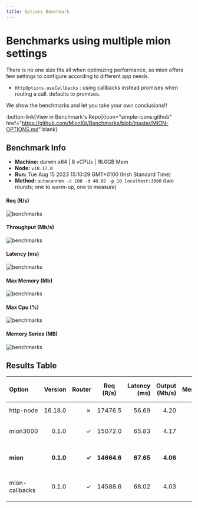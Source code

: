 ```yaml
---
title: Options Benchmark
---
```


# Benchmarks using multiple mion settings

There is no one size fits all when optimizing performance, so mion offers few settings to configure according to different app needs.

- `HttpOptions.useCallbacks` : using callbacks instead promises when routing a call. defaults to promises.

We show the benchmarks and let you take your own conclusions!!


:button-link[View in Benchmark's Repo]{icon="simple-icons:github" href="https://github.com/MionKit/Benchmarks/blob/master/MION-OPTIONS.md" blank}


## Benchmark Info

* __Machine:__ darwin x64 | 8 vCPUs | 16.0GB Mem
* __Node:__ `v18.17.0`
* __Run:__ Tue Aug 15 2023 15:10:29 GMT+0100 (Irish Standard Time)
* __Method:__ `autocannon -c 100 -d 40.02 -p 10 localhost:3000` (two rounds; one to warm-up, one to measure)

#### Req (R/s) 

![benchmarks](/charts-mion/requests.png)



#### Throughput (Mb/s) 

![benchmarks](/charts-mion/throughput.png)



#### Latency (ms) 

![benchmarks](/charts-mion/latency.png)



#### Max Memory (Mb) 

![benchmarks](/charts-mion/maxMem.png)



#### Max Cpu (%) 

![benchmarks](/charts-mion/maxCpu.png)



#### Memory Series (MB) 

![benchmarks](/charts-mion/memSeries.png)


## Results Table


| Option         | Version   | Router | Req (R/s)   | Latency (ms) | Output (Mb/s) | Max Memory (Mb) | Max Cpu (%) | Validation | Description                                                          |
| :--            | --:       | --:    | :-:         | --:          | --:           | --:             | --:         | :-:        | :--                                                                  |
| http-node      | 16.18.0   | ✗      | 17476.5     | 56.69        | 4.20          | 89              | 122         | ✗          | theoretical upper limit in performance.                              |
| mion3000       | 0.1.0     | ✓      | 15072.0     | 65.83        | 4.17          | 155             | 143         | ✓          | mion with 3000 routes loaded (should have the most memory usage)     |
| **mion**       | **0.1.0** | **✓**  | **14664.6** | **67.65**    | **4.06**      | **163**         | **144**     | **✓**      | **using mion http with promises `HttpOptions.useCallbacks = false`** |
| mion-callbacks | 0.1.0     | ✓      | 14588.6     | 68.02        | 4.03          | 160             | 145         | ✓          | using mion http with callbacks `HttpOptions.useCallbacks = true`     |
